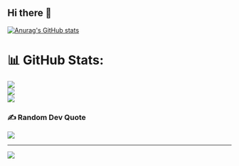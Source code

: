 ## Hi there 👋

[![Anurag's GitHub stats](https://github-readme-stats.vercel.app/api?username=Kamal007OLica)](https://github.com/Kamal007OLica/github-readme-stats)

# 📊 GitHub Stats:
![](https://github-readme-stats.vercel.app/api?username=Kamal007OLica&theme=city_light&hide_border=false&include_all_commits=true&count_private=true)<br/>
![](https://github-readme-streak-stats.herokuapp.com/?user=Kamal007OLica&theme=city_light&hide_border=false)<br/>
![](https://github-readme-stats.vercel.app/api/top-langs/?username=amolthakare&theme=city_light&hide_border=false&include_all_commits=true&count_private=true&layout=compact)

### ✍️ Random Dev Quote
![](https://quotes-github-readme.vercel.app/api?type=horizontal&theme=radical)

---
[![](https://visitcount.itsvg.in/api?id=Kamal007OLica&icon=2&color=10)](https://visitcount.itsvg.in)

<!--
**Kamal007OLica/Kamal007OLica** is a ✨ _special_ ✨ repository because its `README.md` (this file) appears on your GitHub profile.

Here are some ideas to get you started:

- 🔭 I’m currently working on ...
- 🌱 I’m currently learning ...
- 👯 I’m looking to collaborate on ...
- 🤔 I’m looking for help with ...
- 💬 Ask me about ...
- 📫 How to reach me: ...
- 😄 Pronouns: ...
- ⚡ Fun fact: ...
-->
